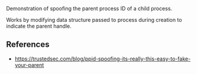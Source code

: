 Demonstration of spoofing the parent process ID of a child process.

Works by modifying data structure passed to process during creation to indicate the parent handle.

## References

- https://trustedsec.com/blog/ppid-spoofing-its-really-this-easy-to-fake-your-parent